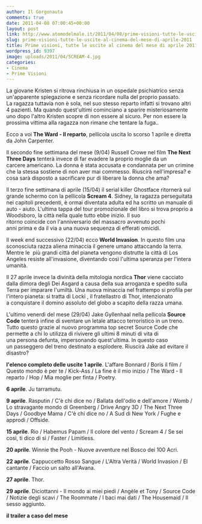```yaml
---
author: Il Gorgonauta
comments: true
date: 2011-04-08 07:00:45+00:00
layout: post
link: http://www.atomodelmale.it/2011/04/08/prime-visioni-tutte-le-uscite-al-cinema-del-mese-di-aprile-2011/
slug: prime-visioni-tutte-le-uscite-al-cinema-del-mese-di-aprile-2011
title: Prime visioni, tutte le uscite al cinema del mese di aprile 2011.
wordpress_id: 9397
image: uploads/2011/04/SCREAM-4.jpg
categories:
- Cinema
- Prime Visioni
---
```



La giovane Kristen si ritrova rinchiusa in un ospedale psichiatrico senza un'apparente spiegazione e senza ricordare nulla del proprio passato. La ragazza tuttavia non è sola, nel suo stesso reparto infatti si trovano altri 4 pazienti. Ma quando quest'ultimi cominciano a sparire misteriosamente uno dopo l'altro Kristen scopre di non essere al sicuro. Per non essere la prossima vittima alla ragazza non rimane che tentare la fuga..

Ecco a voi **The Ward - Il reparto**, pellicola uscita lo scorso 1 aprile e diretta da John Carpenter.

Il secondo fine settimana del mese (9/04) Russell Crowe nel film **The Next Three Days** tenterà invece di far evadere la proprio moglie da un carcere americano. La donna è stata accusata e condannata per un crimine che la stessa sostiene di non aver mai commesso. Riuscirà nell'impresa? e cosa sarà disposto a sacrificare pur di liberare la donna che ama?

Il terzo fine settimana di aprile (15/04) il serial killer Ghostface ritornerà sul grande schermo con la pellicola **Scream 4**. Sidney, la ragazza perseguitata nei capitoli precedenti, è ormai diventata adulta ed ha scritto un manuale di auto - aiuto. L'ultima tappa del tour promozionale del libro si trova proprio a Woodsboro, la città nella quale tutto ebbe inizio. Il suo ritorno coincide con l'anniversario del massacro avvenuto pochi anni prima e da il via a una nuova sequenza di efferati omicidi.

Il week end successivo (22/04) ecco **World Invasion**. In questo film una sconosciuta razza aliena minaccia il genere umano attaccando la terra. Mentre le  più grandi città del pianeta vengono distrutte la città di Los Angeles resiste all'invasione, diventando così l'ultima speranza per l'intera umanità.

Il 27 aprile invece la divinità della mitologia nordica **Thor** viene cacciato dalla dimora degli Dei Asgard a causa della sua arroganza e spedito sulla Terra per imparare l'umiltà. Una nuova minaccia nel frattempo si profila per l'intero pianeta: si tratta di Locki , il fratellastro di Thor, intenzionato a conquistare il domino assoluto del globo a scapito della razza umana.

L'ultimo venerdì del mese (29/04) Jake Gyllenhaal nella pellicola **Source Code** tenterà infine di sventare un letale attacco terroristico in un treno. Tutto questo grazie al nuovo programma top secret Source Code che permette a chi lo utilizza di rivivere gli ultimi 8 minuti di vita di una persona defunta, impersonando quest'ultima. In questo caso un passeggero del treno destinato a esplodere. Riuscirà Jake ad evitare il disastro?

**l'elenco completo delle uscite 1 aprile**. L'affare Bonnard / Boris il film / Questo mondo è per te / Kick-Ass / La fine è il mio inizio / The Ward - Il reparto / Hop / Mia moglie per finta / Poetry.

**6 aprile**. Ju tarramutu.

**9 aprile**. Rasputin / C'è chi dice no / Ballata dell'odio e dell'amore / Womb / Lo stravagante mondo di Greenberg / Drive Angry 3D / The Next Three Days / Goodbye Mama / C'è chi dice no / A Sud di New York / Fughe e approdi / Offside.

**15 aprile**. Rio / Habemus Papam / Il colore del vento / Scream 4 / Se sei così, ti dico di sì / Faster / Limitless.

**20 aprile**. Winnie the Pooh - Nuove avventure nel Bosco dei 100 Acri.

**22 aprile**. Cappuccetto Rosso Sangue / L'Altra Verità / World Invasion / El cantante / Faccio un salto all'Avana.

**27 aprile**. Thor.

**29 aprile**. Diciottanni - Il mondo ai miei piedi / Angèle et Tony / Source Code / Notizie degli scavi / The Roommate / I baci mai dati / The Housemaid / Il sesso aggiunto.

**il trailer a caso del mese**

